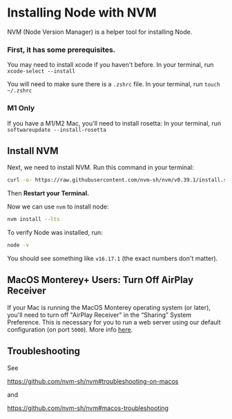 # Installing Node with NVM

NVM (Node Version Manager) is a helper tool for installing Node.

### First, it has some prerequisites.
You may need to install xcode if you haven't before.
In your terminal, run `xcode-select --install`

You will need to make sure there is a `.zshrc` file.
In your terminal, run `touch ~/.zshrc`

### M1 Only
If you have a M1/M2 Mac, you'll need to install rosetta:
In your terminal, run `softwareupdate --install-rosetta`


## Install NVM
Next, we need to install NVM. Run this command in your terminal:

```sh
curl -o- https://raw.githubusercontent.com/nvm-sh/nvm/v0.39.1/install.sh | bash
```

Then **Restart your Terminal.**

Now we can use `nvm` to install node:

```sh
nvm install --lts
```

To verify Node was installed, run:

```sh
node -v
```

You should see something like `v16.17.1` (the exact numbers don't matter).

## MacOS Monterey+ Users: Turn Off AirPlay Receiver

If your Mac is running the MacOS Monterey operating system (or later), you'll need to turn off "AirPlay Receiver" in the “Sharing” System Preference. This is necessary for you to run a web server using our default configuration (on port `5000`). More info [here](https://developer.apple.com/forums/thread/682332).

## Troubleshooting

See 

https://github.com/nvm-sh/nvm#troubleshooting-on-macos

and

https://github.com/nvm-sh/nvm#macos-troubleshooting
